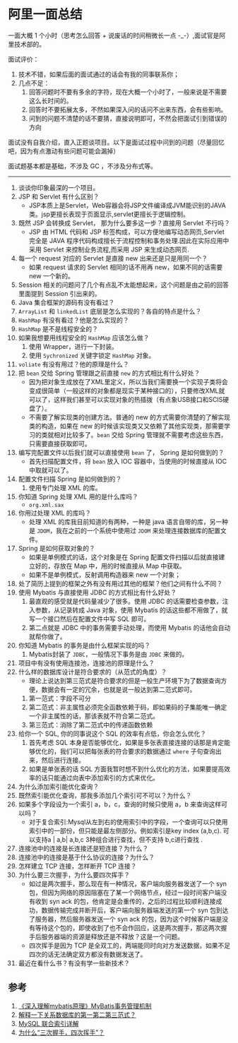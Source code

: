 # 阿里一面总结

一面大概 1 个小时（思考怎么回答 + 说废话的时间稍微长一点 -_-）,面试官是阿里技术部的。

面试评价：
1. 技术不错，如果后面的面试通过的话会有我的同事联系你；
1. 几点不足：
    1. 回答问题时不要有多余的字符，现在大概一个小时了，一般来说是不需要这么长时间的。
    1. 回答时不要拓展太多，不然如果深入问的话问不出来东西，会有些影响。
    1. 问到的问题不清楚的话不要猜，直接说明即可，不然会把面试引到错误的方向


面试没有自我介绍，直入正题谈项目。以下是面试过程中问到的问题（尽量回忆吧，因为有点激动有些问题可能会漏掉）

面试题基本都是基础，不涉及 GC ，不涉及分布式等。

---

1. 谈谈你印象最深的一个项目。
1. JSP 和 Servlet 有什么区别？
    - JSP本质上是Servlet，Web容器会将JSP文件编译成JVM能识别的JAVA类。jsp更擅长表现于页面显示,servlet更擅长于逻辑控制。
1. 既然 JSP 会转换成 Servlet， 那为什么要多这一步？直接用 Servlet 不行吗？
    - JSP 由 HTML 代码和 JSP 标签构成，可以方便地编写动态网页,Servlet 完全是 JAVA 程序代码构成擅长于流程控制和事务处理.因此在实际应用中采用 Servlet 来控制业务流程,而采用 JSP 来生成动态网页.
1. 每一个 request 对应的 Servlet 是直接 new 出来还是只是用同一个？
    - 如果 request 请求的 Servlet 相同的话不用再 new，如果不同的话需要 new 一个新的。
1. Session 相关的问题问了几个有点乱不太能想起来，这个问题是由之前的回答里面提到 Session 引出来的。
1. Java 集合框架的源码有没有看过？
1. `ArrayList` 和 `linkedList` 底层是怎么实现的？各自的特点是什么？
1. `HashMap` 有没有看过？他是怎么实现的？
1. `HashMap` 是不是线程安全的？
1. 如果我想要用线程安全的 `HashMap` 应该怎么做？
    1. 使用 Wrapper，进行一下封装。
    1. 使用 `Sychronized` 关键字锁定 `HashMap` 对象。
1. `voliate` 有没有用过？他的原理是什么？
1. 把 `bean` 交给 Spring 管理跟之前直接 `new` 的方式相比有什么好处？
    -  因为把对象生成放在了XML里定义，所以当我们需要换一个实现子类将会变成很简单（一般这样的对象都是现实于某种接口的），只要修改XML就可以了，这样我们甚至可以实现对象的热插拨（有点象USB接口和SCIS硬盘了）。
    - 不需要了解实现类的创建方法。普通的 new 的方式需要你清楚的了解实现类的构造，如果在 new 的时候该实现类又又依赖了其他实现类，那需要学习的类就相对比较多了。`bean` 交给 Spring 管理就不需要考虑这些东西，只需要直接获取即可。
1. 编写完配置文件以后我们就可以直接使用 `bean` 了， Spring 是如何做到的？
    - 首先扫描配置文件，将 `bean` 放入 IOC 容器中，当使用的时候直接从 IOC 中取就可以了。
1. 配置文件扫描 Spring 是如何做到的？
    1. 使用专门处理 XML 的库。
1. 你知道 Spring 处理 XML 用的是什么库吗？
    - `org.xml.sax`
1. 你用过处理 XML 的库吗？
    - 处理 XML 的库我目前知道的有两种，一种是 java 语言自带的库，另一种是 `JDOM`，我在之前的一个系统中使用过 `JDOM` 来处理连接数据库的配置文件。
1. Spring 是如何获取对象的？
    - 如果是单例模式的话，这个对象是在 Spring 配置文件扫描以后就直接建立好的，存放在 Map 中，用的时候直接从 Map 中获取。
    - 如果不是单例模式，反射调用构造器来 new 一个对象；
1. 处了简历上提到的框架之外有没有用过其他的框架？他们之间有什么不同？
1. 使用 Mybatis 与直接使用 JDBC 的方式相比有什么好处？
    1. 最直观的感受就是代码量减少了很多。使用 JDBC 的话需要检查参数，注入参数，从记录转成 Java 对象，使用 Mybatis 的话这些都不用做了，就写一个接口然后在配置文件中写 SQL 即可。
    1. 第二点就是 JDBC 中的事务需要手动处理，而使用 Mybatis 的话他会自动就帮你做了。
1. 你知道 Mybatis 的事务是由什么框架实现的吗？
    1. Mybatis封装了 `JDBC`，一般情况下事务是由 `JDBC` 来做的。
1. 项目中有没有使用连接池，连接池的原理是什么？
1. 什么样的数据库设计是符合要求的（从范式的角度）？
    - 理论上说达到第三范式是符合要求的但是一般生产环境下为了数据查询方便，数据会有一定的冗余，也就是说一般达到第二范式即可。
    1. 第一范式：字段不可分
    1. 第二范式：非主属性必须完全函数依赖于码，即如果码的子集能唯一确定一个非主属性的话，那该表就不符合第二范式。
    1. 第三范式：消除了第二范式中的传递函数依赖
1. 给你一个 SQL, 你的同事说这个 SQL 的效率有点低，你会怎么优化？
    1. 首先考虑 SQL 本身是否能够优化，如果是多张表直接连接的话那是肯定能够优化的，我们可以把每张表的符合要求的数据通过 `where` 子句查询出来，然后进行连接。
    1. 如果是单张表的话 SQL 方面我暂时想不到什么优化的方法，如果要提高效率的话只能通过向表中添加索引的方式来优化。
1. 为什么添加索引能优化查询？
1. 既然索引能优化查询，那我多添加几个索引可不可以？为什么？
1. 如果多个字段设为一个索引 a，b，c，查询的时候只使用 a，b 来查询这样可以吗？
    - 对于复合索引:Mysql从左到右的使用索引中的字段，一个查询可以只使用索引中的一部份，但只能是最左侧部分。例如索引是key index (a,b,c). 可以支持a | a,b| a,b,c 3种组合进行查找，但不支持 b,c进行查找 .
1. 连接池中的连接是长连接还是短连接？为什么？
1. 连接池中的连接是基于什么协议的连接？为什么？
1. 怎样建立 TCP 连接，怎样断开 TCP 连接？
1. 为什么要三次握手，为什么要四次挥手？
    - 如过是两次握手，那么现在有一种情况，客户端向服务器发送了一个 syn 包，但因为网络的原因阻塞在了某一个网络节点，经过一段时间客户端没有收到 syn ack 的包，他肯定是会重传的，之后的过程比较顺利连接成功，数据传输完成并断开后，客户端向服务器端发送的第一个 syn 包到达了服务器，然后服务器发送一个 syn ack 的包，因为这个时候客户端是没有等待这个包的，即使收到了也不会作回应，这是两次握手，那这两次握手后服务器端的资源是释放还是不释放？这是一个问题。
    - 四次挥手是因为 TCP 是全双工的，两端能同时向对方发送数据，如果不足四次的话无法确定双方都没有数据发送了。
1. 最近在看什么书？有没有学一些新技术？

## 参考

1. [《深入理解mybatis原理》MyBatis事务管理机制](http://blog.csdn.net/luanlouis/article/details/37992171)
1. [解释一下关系数据库的第一第二第三范式？](https://www.zhihu.com/question/24696366)
1. [MySQL 联合索引详解](http://blog.csdn.net/lmh12506/article/details/8879916)
1. [为什么“三次握手，四次挥手”？](http://www.cnblogs.com/SeaSky0606/p/4741982.html)
